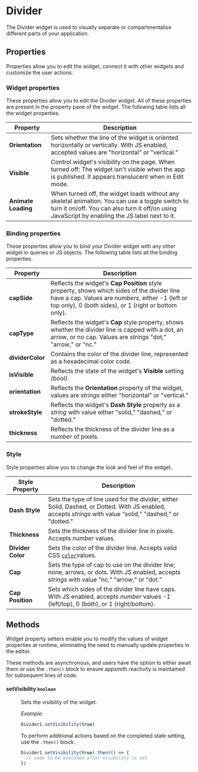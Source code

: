 # Divider

The Divider widget is used to visually separate or compartmentalise different parts of your application.


## Properties

Properties allow you to edit the widget, connect it with other widgets and customize the user actions.

### Widget properties

These properties allow you to edit the Divider widget. All of these properties are present in the property pane of the widget. The following table lists all the widget properties.

| Property            | Description                                                                                                                                                                                            |
| ------------------- | ------------------------------------------------------------------------------------------------------------------------------------------------------------------------------------------------------ |
| **Orientation**     | Sets whether the line of the widget is oriented horizontally or vertically. With JS enabled, accepted values are "horizontal" or "vertical."                                                           |
| **Visible**         | Control widget's visibility on the page. When turned off: The widget isn't visible when the app is published. It appears translucent when in Edit mode.                                         |
| **Animate Loading** | When turned off, the widget loads without any skeletal animation. You can use a toggle switch to turn it on/off. You can also turn it off/on using JavaScript by enabling the JS label next to it. |

### Binding properties

These properties allow you to bind your Divider widget with any other widget in queries or JS objects. The following table lists all the binding properties.

| Property         | Description                                                                                                                                                                                               |
| ---------------- | --------------------------------------------------------------------------------------------------------------------------------------------------------------------------------------------------------- |
| **capSide**      | Reflects the widget's **Cap Position** style property, shows which sides of the divider line have a cap. Values are _numbers_, either -1 (left or top only), 0 (both sides), or 1 (right or bottom only). |
| **capType**      | Reflects the widget's **Cap** style property, shows whether the divider line is capped with a dot, an arrow, or no cap. Values are _strings_ "dot," "arrow," or "nc."                                     |
| **dividerColor** | Contains the color of the divider line, represented as a hexadecimal color code.                                                                                                                          |
| **isVisible**    | Reflects the state of the widget's **Visible** setting _(bool)_.                                                                                                                                          |
| **orientation**  | Reflects the **Orientation** property of the widget, values are _strings_ either "horizontal" or "vertical."                                                                                             |
| **strokeStyle**  | Reflects the widget's **Dash Style** property as a _string_ with value either "solid," "dashed," or "dotted."                                                                                            |
| **thickness**    | Reflects the thickness of the divider line as a _number_ of pixels.                                                                                                                                       |

### Style

Style properties allow you to change the look and feel of the widget.

| Style Property    | Description                                                                                                                                                |
| ----------------- | ---------------------------------------------------------------------------------------------------------------------------------------------------------- |
| **Dash Style**    | Sets the type of line used for the divider, either Solid, Dashed, or Dotted. With JS enabled, accepts _strings_ with value "solid," "dashed," or "dotted." |
| **Thickness**     | Sets the thickness of the divider line in pixels. Accepts _number_ values.                                                                                 |
| **Divider Color** | Sets the color of the divider line. Accepts valid CSS [`color`](https://developer.mozilla.org/en-US/docs/Web/CSS/color)values.                            |
| **Cap**           | Sets the type of cap to use on the divider line; none, arrows, or dots. With JS enabled, accepts _strings_ with value "nc," "arrow," or "dot."             |
| **Cap Position**  | Sets which sides of the divider line have caps. With JS enabled, accepts _number_ values -1 (left/top), 0 (both), or 1 (right/bottom).                     |


## Methods

Widget property setters enable you to modify the values of widget properties at runtime, eliminating the need to manually update properties in the editor.

These methods are asynchronous, and users have the option to either await them or use the `.then()` block to ensure appsmith reactivity is maintained for subsequent lines of code.


#### setVisibility `boolean`

<dd>

Sets the visibility of the widget.

*Example*:

```js
Divider1.setVisibility(true)
```

To perform additional actions based on the completed state setting, use the `.then()` block.

```js
Divider1.setVisibility(true).then(() => {
  // code to be executed after visibility is set
})
```

</dd>